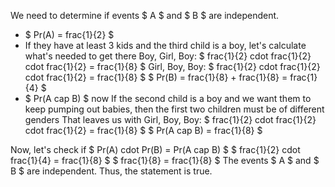 We need to determine if events $ A $ and $ B $ are independent.

<ul>
<li> $ Pr(A) = frac{1}{2} $
	<li> If they have at least 3 kids and the third child is a boy, let's calculate what's needed to get there 
	      Boy, Girl, Boy: $ frac{1}{2} cdot frac{1}{2} cdot frac{1}{2} = frac{1}{8} $ 
	      Girl, Boy, Boy: $ frac{1}{2} cdot frac{1}{2} cdot frac{1}{2} = frac{1}{8} $ 
	      $ Pr(B) = frac{1}{8} + frac{1}{8} = frac{1}{4} $
	<li> $ Pr(A cap B) $ now 
	      If the second child is a boy and we want them to keep pumping out babies, then the first two children must be of different genders 
	      That leaves us with Girl, Boy, Boy: $ frac{1}{2} cdot frac{1}{2} cdot frac{1}{2} = frac{1}{8} $ 
	      $ Pr(A cap B) = frac{1}{8} $
</ul>
Now, let's check if $ Pr(A) cdot Pr(B) = Pr(A cap B) $ 
$ frac{1}{2} cdot frac{1}{4} = frac{1}{8} $ 
$ frac{1}{8} = frac{1}{8} $ 
The events $ A $ and $ B $ are independent. Thus, the statement is true.
